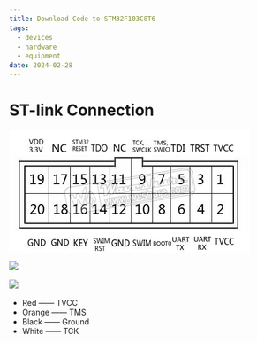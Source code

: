 ```yaml
---
title: Download Code to STM32F103C8T6
tags:
  - devices
  - hardware
  - equipment
date: 2024-02-28
---
```

# ST-link Connection

![](research_career/device/attachments/Pasted%20image%2020240119155428.png)

![](research_career/device/attachments/15a688c916c8e3d62c9cd1b86f7699a.jpg)

![](research_career/device/attachments/f09249c5b3281e8679dfe5235f1138a.jpg)

* Red —— TVCC
* Orange —— TMS
* Black —— Ground
* White —— TCK